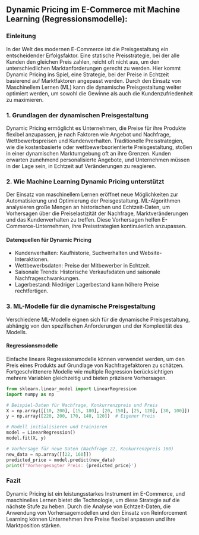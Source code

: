 ## Dynamic Pricing im E-Commerce mit Machine Learning (Regressionsmodelle):

### Einleitung

In der Welt des modernen E-Commerce ist die Preisgestaltung ein entscheidender Erfolgsfaktor. Eine statische Preisstrategie, bei der alle Kunden den gleichen Preis zahlen, reicht oft nicht aus, um den unterschiedlichen Marktanforderungen gerecht zu werden. Hier kommt Dynamic Pricing ins Spiel, eine Strategie, bei der Preise in Echtzeit basierend auf Marktfaktoren angepasst werden. Durch den Einsatz von Maschinellem Lernen (ML) kann die dynamische Preisgestaltung weiter optimiert werden, um sowohl die Gewinne als auch die Kundenzufriedenheit zu maximieren.

### 1. Grundlagen der dynamischen Preisgestaltung

Dynamic Pricing ermöglicht es Unternehmen, die Preise für ihre Produkte flexibel anzupassen, je nach Faktoren wie Angebot und Nachfrage, Wettbewerbspreisen und Kundenverhalten. Traditionelle Preisstrategien, wie die kostenbasierte oder wettbewerbsorientierte Preisgestaltung, stoßen in einer dynamischen Marktumgebung oft an ihre Grenzen. Kunden erwarten zunehmend personalisierte Angebote, und Unternehmen müssen in der Lage sein, in Echtzeit auf Veränderungen zu reagieren.

### 2. Wie Machine Learning Dynamic Pricing unterstützt

Der Einsatz von maschinellem Lernen eröffnet neue Möglichkeiten zur Automatisierung und Optimierung der Preisgestaltung. ML-Algorithmen analysieren große Mengen an historischen und Echtzeit-Daten, um Vorhersagen über die Preiselastizität der Nachfrage, Marktveränderungen und das Kundenverhalten zu treffen. Diese Vorhersagen helfen E-Commerce-Unternehmen, ihre Preisstrategien kontinuierlich anzupassen.

#### Datenquellen für Dynamic Pricing

* Kundenverhalten: Kaufhistorie, Suchverhalten und Website-Interaktionen.
* Wettbewerbsdaten: Preise der Mitbewerber in Echtzeit.
* Saisonale Trends: Historische Verkaufsdaten und saisonale Nachfrageschwankungen.
* Lagerbestand: Niedriger Lagerbestand kann höhere Preise rechtfertigen.

### 3. ML-Modelle für die dynamische Preisgestaltung

Verschiedene ML-Modelle eignen sich für die dynamische Preisgestaltung, abhängig von den spezifischen Anforderungen und der Komplexität des Modells.

#### Regressionsmodelle

Einfache lineare Regressionsmodelle können verwendet werden, um den Preis eines Produkts auf Grundlage von Nachfragefaktoren zu schätzen. Fortgeschrittenere Modelle wie multiple Regression berücksichtigen mehrere Variablen gleichzeitig und bieten präzisere Vorhersagen.

```python
from sklearn.linear_model import LinearRegression
import numpy as np

# Beispiel-Daten für Nachfrage, Konkurrenzpreis und Preis
X = np.array([[10, 200], [15, 180], [20, 150], [25, 120], [30, 100]])  # Nachfrage, Konkurrenzpreis
y = np.array([220, 200, 170, 140, 120])  # Eigener Preis

# Modell initialisieren und trainieren
model = LinearRegression()
model.fit(X, y)

# Vorhersage für neue Daten (Nachfrage 22, Konkurrenzpreis 160)
new_data = np.array([[22, 160]])
predicted_price = model.predict(new_data)
print(f'Vorhergesagter Preis: {predicted_price}')
``` 

### Fazit

Dynamic Pricing ist ein leistungsstarkes Instrument im E-Commerce, und maschinelles Lernen bietet die Technologie, um diese Strategie auf die nächste Stufe zu heben. Durch die Analyse von Echtzeit-Daten, die Anwendung von Vorhersagemodellen und den Einsatz von Reinforcement Learning können Unternehmen ihre Preise flexibel anpassen und ihre Marktposition stärken.
